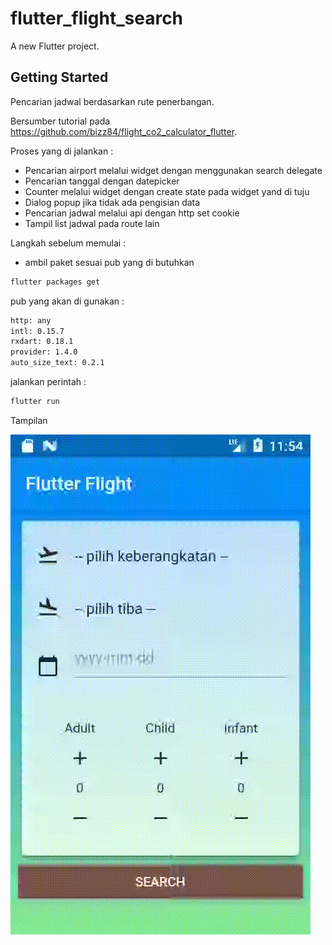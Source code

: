 # flutter_flight_search

A new Flutter project.

## Getting Started

Pencarian jadwal berdasarkan rute penerbangan.

Bersumber tutorial pada https://github.com/bizz84/flight_co2_calculator_flutter.

Proses yang di jalankan :
- Pencarian airport melalui widget dengan menggunakan search delegate
- Pencarian tanggal dengan datepicker
- Counter melalui widget dengan create state pada widget yand di tuju
- Dialog popup jika tidak ada pengisian data
- Pencarian jadwal melalui api dengan http set cookie
- Tampil list jadwal pada route lain


Langkah sebelum memulai :
- ambil paket sesuai pub yang di butuhkan
```bash
flutter packages get
```

pub yang akan di gunakan :
```bash
http: any
intl: 0.15.7
rxdart: 0.18.1
provider: 1.4.0
auto_size_text: 0.2.1
```

jalankan perintah :
```bash
flutter run
```

Tampilan

![demo](https://github.com/maulana20/flutter-flight-search/blob/master/demo.gif)
